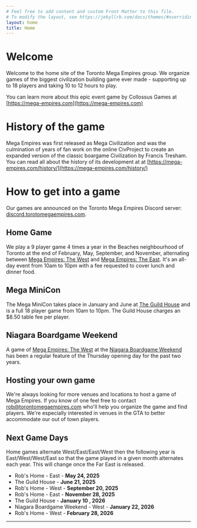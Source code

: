 ```yaml
---
# Feel free to add content and custom Front Matter to this file.
# To modify the layout, see https://jekyllrb.com/docs/themes/#overriding-theme-defaults
layout: home
title: Home
---
```


# Welcome

Welcome to the home site of the Toronto Mega Empires group. We organize games of the biggest civilization building game ever made - supporting up to 18 players and taking 10 to 12 hours to play.

You can learn more about this epic event game by Collossus Games at [https://mega-empires.com](https://mega-empires.com)

# History of the game

Mega Empires was first released as Mega Civilization and was the culmination of years of fan work on the online CivProject to create an expanded version of the classic boargame Civilization by Francis Tresham. You can read all about the history of its development at at [https://mega-empires.com/history/](https://mega-empires.com/history/)

# How to get into a game

Our games are announced on the Toronto Mega Empires Discord server: [discord.torotomegaempires.com](https://discord.torontomegaempires.com).

## Home Game
We play a 9 player game 4 times a year in the Beaches neighbourhood of Toronto at the end of February, May, September, and November, alternating between [Mega Empires: The West](https://boardgamegeek.com/boardgame/267304/mega-empires-the-west) and [Mega Empires: The East](https://boardgamegeek.com/boardgame/338980/mega-empires-the-east). It's an all-day event from 10am to 10pm with a fee requested to cover lunch and dinner food. 

## Mega MiniCon

The Mega MiniCon takes place in January and June at [The Guild House](https://theguildhouse.ca) and is a full 18 player game from 10am to 10pm. The Guild House charges an $8.50 table fee per player.

## Niagara Boardgame Weekend

A game of [Mega Empires: The West](https://boardgamegeek.com/boardgame/267304/mega-empires-the-west) at the [Niagara Boardgame Weekend](https://www.niagaraboardgaming.com) has been a regular feature of the Thursday opening day for the past two years.

## Hosting your own game

We're always looking for more venues and locations to host a game of Mega Empires. If you know of one feel free to contact [rob@torontomegaempires.com](mailto:rob@torontomegaempires.com) who'll help you organize the game and find players. We're especially interested in venues in the GTA to better accommodate our out of town players.

## Next Game Days

Home games alternate West/East/East/West then the following year is East/West/West/East so that the game played in a given month alternates each year. This will change once the Far East is released.

- Rob's Home - East - **May 24, 2025**
- The Guild House - **June 21, 2025**
- Rob's Home - West - **September 20, 2025**
- Rob's Home - East - **November 28, 2025**
- The Guild House - **January 10 , 2026**
- Niagara Boardgame Weekend - West - **January 22, 2026**
- Rob's Home - West - **February 28, 2026**

***
